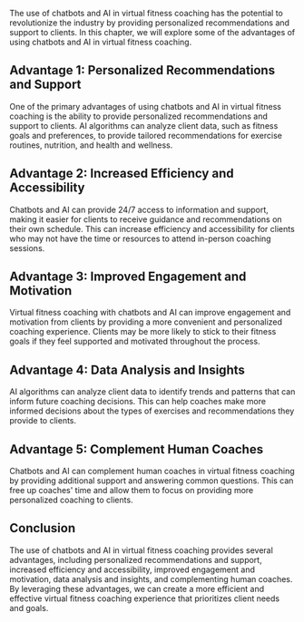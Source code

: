 
The use of chatbots and AI in virtual fitness coaching has the potential to revolutionize the industry by providing personalized recommendations and support to clients. In this chapter, we will explore some of the advantages of using chatbots and AI in virtual fitness coaching.

Advantage 1: Personalized Recommendations and Support
-----------------------------------------------------

One of the primary advantages of using chatbots and AI in virtual fitness coaching is the ability to provide personalized recommendations and support to clients. AI algorithms can analyze client data, such as fitness goals and preferences, to provide tailored recommendations for exercise routines, nutrition, and health and wellness.

Advantage 2: Increased Efficiency and Accessibility
---------------------------------------------------

Chatbots and AI can provide 24/7 access to information and support, making it easier for clients to receive guidance and recommendations on their own schedule. This can increase efficiency and accessibility for clients who may not have the time or resources to attend in-person coaching sessions.

Advantage 3: Improved Engagement and Motivation
-----------------------------------------------

Virtual fitness coaching with chatbots and AI can improve engagement and motivation from clients by providing a more convenient and personalized coaching experience. Clients may be more likely to stick to their fitness goals if they feel supported and motivated throughout the process.

Advantage 4: Data Analysis and Insights
---------------------------------------

AI algorithms can analyze client data to identify trends and patterns that can inform future coaching decisions. This can help coaches make more informed decisions about the types of exercises and recommendations they provide to clients.

Advantage 5: Complement Human Coaches
-------------------------------------

Chatbots and AI can complement human coaches in virtual fitness coaching by providing additional support and answering common questions. This can free up coaches' time and allow them to focus on providing more personalized coaching to clients.

Conclusion
----------

The use of chatbots and AI in virtual fitness coaching provides several advantages, including personalized recommendations and support, increased efficiency and accessibility, improved engagement and motivation, data analysis and insights, and complementing human coaches. By leveraging these advantages, we can create a more efficient and effective virtual fitness coaching experience that prioritizes client needs and goals.
